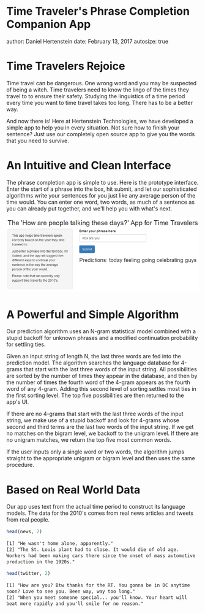 Time Traveler's Phrase Completion Companion App
========================================================
author: Daniel Hertenstein
date: February 13, 2017
autosize: true

Time Travelers Rejoice
========================================================

Time travel can be dangerous. One wrong word and you may be suspected of being a witch. Time travelers need to know the lingo of the times they travel to to ensure their safety. Studying the linguistics of a time period every time you want to time travel takes too long. There has to be a better way.

And now there is! Here at Hertenstein Technologies, we have developed a simple app to help you in every situation. Not sure how to finish your sentence? Just use our completely open source app to give you the words that you need to survive.

An Intuitive and Clean Interface
========================================================

The phrase completion app is simple to use. Here is the prototype interface. Enter the start of a phrase into the box, hit submit, and let our sophisticated algorithms write your sentences for you just like any average person of the time would. You can enter one word, two words, as much of a sentence as you can already put together, and we'll help you with what's next.

![app_image](app.PNG)

A Powerful and Simple Algorithm
========================================================

Our prediction algorithm uses an N-gram statistical model combined with a stupid backoff for unknown phrases and a modified continuation probability for settling ties.

Given an input string of length N, the last three words are fed into the prediction model. The algorithm searches the language database for 4-grams that start with the last three words of the input string. All possibilities are sorted by the number of times they appear in the database, and then by the number of times the fourth word of the 4-gram appears as the fourth word of any 4-gram. Adding this second level of sorting settles most ties in the first sorting level. The top five possibilities are then returned to the app's UI.

If there are no 4-grams that start with the last three words of the input string, we make use of a stupid backoff and look for 4-grams whose second and third terms are the last two words of the input string. If we get no matches on the bigram level, we backoff to the unigram level. If there are no unigram matches, we return the top five most common words.

If the user inputs only a single word or two words, the algorithm jumps straight to the appropriate unigram or bigram level and then uses the same procedure.

Based on Real World Data
========================================================

Our app uses text from the actual time period to construct its language models. The data for the 2010's comes from real news articles and tweets from real people.




```r
head(news, 2)
```

```
[1] "He wasn't home alone, apparently."                                                                                                                        
[2] "The St. Louis plant had to close. It would die of old age. Workers had been making cars there since the onset of mass automotive production in the 1920s."
```

```r
head(twitter, 2)
```

```
[1] "How are you? Btw thanks for the RT. You gonna be in DC anytime soon? Love to see you. Been way, way too long."  
[2] "When you meet someone special... you'll know. Your heart will beat more rapidly and you'll smile for no reason."
```
